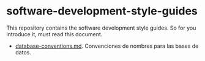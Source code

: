 # software-development-style-guides
This repository contains the software development style guides. So for you introduce it, must read this document.

* [database-conventions.md](database-conventions.md). Convenciones de nombres para las bases de datos.
